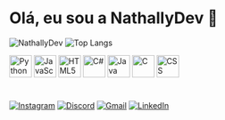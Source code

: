 # Olá, eu sou a NathallyDev 🍒

![NathallyDev](https://github-readme-stats.vercel.app/api?username=NathallyDev&show_icons=true&theme=dracula&hide_title=true&hide=prs,issues&count_private=true&include_all_commits=true&line_height=43)
![Top Langs](https://github-readme-stats.vercel.app/api/top-langs/?username=NathallyDev&layout=compact&theme=dracula&hide_title=true&count_private=true&langs_count=10&line_height=22)

<p>
  <img src="https://cdn.jsdelivr.net/gh/devicons/devicon@latest/icons/python/python-original.svg" width="40" height="40" alt="Python"/>
  <img src="https://cdn.jsdelivr.net/gh/devicons/devicon@latest/icons/javascript/javascript-original.svg" width="40" height="40" alt="JavaScript"/>
  <img src="https://cdn.jsdelivr.net/gh/devicons/devicon@latest/icons/html5/html5-original.svg" width="40" height="40" alt="HTML5"/>
  <img src="https://cdn.jsdelivr.net/gh/devicons/devicon@latest/icons/csharp/csharp-original.svg" width="40" height="40" alt="C#"/>
  <img src="https://cdn.jsdelivr.net/gh/devicons/devicon@latest/icons/java/java-original.svg" width="40" height="40" alt="Java"/>
  <img src="https://cdn.jsdelivr.net/gh/devicons/devicon@latest/icons/c/c-original.svg" width="40" height="40" alt="C"/>
  <img src="https://cdn.jsdelivr.net/gh/devicons/devicon@latest/icons/css3/css3-original.svg" width="40" height="40" alt="CSS"/>
</p>

#

[![Instagram](https://img.shields.io/badge/Instagram-E4405F?style=flat&logo=instagram&logoColor=white)](https://www.instagram.com/NathallyDev)
[![Discord](https://img.shields.io/badge/Discord-7289DA?style=flat&logo=discord&logoColor=white)](https://discord.com/users/nittryzinha)
[![Gmail](https://img.shields.io/badge/Gmail-D14836?style=flat&logo=gmail&logoColor=white)](mailto:nathally.dev@gmail.com)
[![LinkedIn](https://img.shields.io/badge/LinkedIn-0A66C2?style=flat&logo=linkedin&logoColor=white)](https://www.linkedin.com/in/náthally-lima-arruda-901235217)
